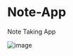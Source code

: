 # Note-App
Note Taking App

![image](https://user-images.githubusercontent.com/73062879/147359258-24a67d55-805b-41e0-bf13-0a8042a61b51.png)
